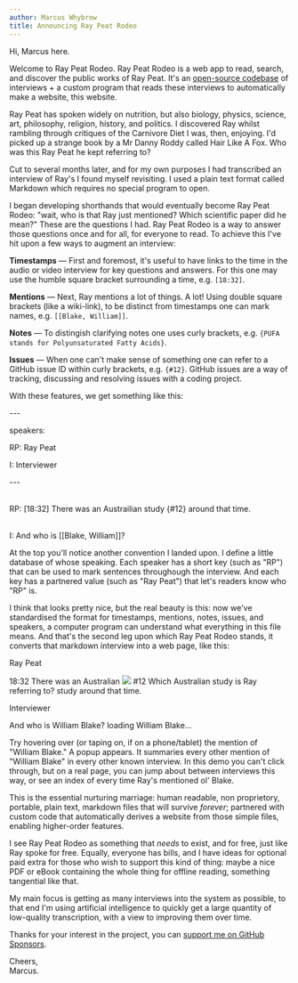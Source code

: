 ```yaml
---
author: Marcus Whybrow
title: Announcing Ray Peat Rodeo
---
```


Hi, Marcus here.

Welcome to Ray Peat Rodeo. Ray Peat Rodeo is a web app to read, search, and discover the public works of Ray Peat. It's an [open-source codebase](https://github.com/marcuswhybrow/ray-peat-rodeo) of interviews + a custom program that reads these interviews to automatically make a website, this website.

Ray Peat has spoken widely on nutrition, but also biology, physics, science, art, philosophy, religion, history, and politics. I discovered Ray whilst rambling through critiques of the Carnivore Diet I was, then, enjoying. I'd picked up a strange book by a Mr Danny Roddy called Hair Like A Fox. Who was this Ray Peat he kept referring to?

Cut to several months later, and for my own purposes I had transcribed an interview of Ray's I found myself revisiting. I used a plain text format called Markdown which requires no special program to open.

I began developing shorthands that would eventually become Ray Peat Rodeo: "wait, who is that Ray just mentioned? Which scientific paper did he mean?" These are the questions I had. Ray Peat Rodeo is a way to answer those questions once and for all, for everyone to read. To achieve this I've hit upon a few ways to augment an interview:

**Timestamps** — First and foremost, it's useful to have links to the time in the audio or video interview for key questions and answers. For this one may use the humble square bracket surrounding a time, e.g. `[18:32]`.

**Mentions** — Next, Ray mentions a lot of things. A lot! Using double square brackets (like a wiki-link), to be distinct from timestamps one can mark names, e.g. `[[Blake, William]]`.

**Notes** — To distingish clarifying notes one uses curly brackets, e.g. `{PUFA stands for Polyunsaturated Fatty Acids}`.

**Issues** — When one can't make sense of something one can refer to a GitHub issue ID within curly brackets, e.g. `{#12}`. GitHub issues are a way of tracking, discussing and resolving issues with a coding project.

With these features, we get something like this:

<div class="relative mb-32 mt-16 w-[500px] mx-auto">
    <div class="w-[150px] h-[100px] bg-pink-100 rounded-lg absolute -rotate-1 -left-8"></div>
    <div class="w-[100px] h-[90px] bg-pink-50 rounded-lg absolute -rotate-2 -left-32 top-32"></div>
    <div class="w-[40px] h-[30px] bg-pink-50/60 rounded absolute -rotate-3 -left-24 top-16"></div>
    <div class="w-[200px] h-[150px] bg-pink-200/60 rounded-lg absolute -rotate-2 -right-32 -bottom-16"></div>
    <div class="relative top-16 text-left rounded-lg w-[500px] overflow-hidden shadow-2xl shadow-pink-500/10 font-mono text-lg text-pink-600 bg-gradient-to-bl from-pink-300 to-white -rotate-3">
        <div class="h-8">
            <div class="pt-6 pl-8">
                <div class="rounded-full bg-red-400/40 w-4 h-4 inline-block"></div>
                <div class="rounded-full bg-red-400/40 w-4 h-4 ml-[10px] inline-block"></div>
                <div class="rounded-full bg-red-400/40 w-4 h-4 ml-[10px] inline-block"></div>
            </div>
        </div>
        <div id="frontmatter" class="px-8 pt-6 pb-6">
            <p>---</p>
            <p>
                <span class="text-red-400">speakers:</span>
            </p>
            <p class="ml-4">
                <span class="text-red-400">RP:</span> Ray Peat
            </p>
            <p class="ml-4">
                <span class="text-red-400">I:</span> Interviewer
            </p>
            <p>---</p>
            <p>
                <br/>
                <span class="text-red-500">RP:</span>
                <span class="text-purple-500">[18:32]</span>
                There was an Austrailian study 
                <span class="text-purple-500">{#12}</span>
                around that time.
            </p>
            <p>
                <br/>
                <span class="text-red-500">I:</span>
                And who is 
                <span class="text-purple-500">[[Blake, William]]</span>?
            </p>
        </div>
    </div>
</div>

At the top you'll notice another convention I landed upon. I define a little database of whose speaking. Each speaker has a short key (such as "RP") that can be used to mark sentences throughough the interview. And each key has a partnered value (such as "Ray Peat") that let's readers know who "RP" is.

I think that looks pretty nice, but the real beauty is this: now we've standardised the format for timestamps, mentions, notes, issues, and speakers, a computer program can understand what everything in this file means. And that's the second leg upon which Ray Peat Rodeo stands, it converts that markdown interview into a web page, like this:

<div class="mt-8 mb-16 inline-block align-top w-[90%] lg:w-[900px] 2xl:w-[700px] text-left backdrop-blur-2xl bg-gradient-to-br from-white/90 to-gray-100/30 rounded-lg shadow-2xl shadow-purple-700/20 " >
    <div class="py-4 bg-gradient-to-r from-blue-200 to-purple-300 rounded-t-lg">
        <div class="h-8 w-3/5 mx-auto bg-gradient-to-br from-white/60 to-white/50 rounded"></div>
    </div>
    <div class="px-8 pb-10 pt-2 max-w-xl mx-auto">
        <!-- Utterance -->
        <div class="font-sans ml-1 mr-16">
            <div class="text-sm mt-8 mb-4 block text-gray-400" >
                Ray Peat
            </div>
            <div class="p-8 rounded shadow text-gray-900 bg-gray-100">
                <p>
                    <span class="text-sm px-2 py-1 rounded-md bg-gray-300 hover:bg-gray-500 text-gray-50 cursor-pointer">18:32</span>
                    There was an Australian 
                    <!-- issue -->
                    <span
                        class="
                          z-10 block transition-all m-2 p-4 hover:translate-y-1 shadow-xl hover:shadow-2xl shadow-yellow-800/20 hover:shadow-yellow-600/40 rounded-md bg-gradient-to-br from-yellow-200 from-10% to-amber-200 hover:from-yellow-100 hover:from-70% hover:to-amber-200 xl:block w-2/5 mr-[-20%] float-right clear-right text-sm relative leading-5 tracking-tight
                          cursor-pointer
                        "
                    >
                        <span class="text-yellow-900 font-bold mr-0.5">
                            <img src="/assets/images/github-mark.svg" class="h-4 w-4 inline-block relative top-[-1px] mr-0.5"/> #12
                        </span>
                        <span class="text-yellow-800">Which Australian study is Ray referring to?</span>
                    </span>
                    study around that time.
                </p>
            </div>
        </div>
        <!-- Utterance -->
        <div class="font-sans ml-16 mr-1" >
            <div class="text-sm mt-8 mb-4 block text-sky-400">Interviewer</div>
            <div class="p-8 rounded shadow text-sky-900 bg-gradient-to-br from-sky-100 to-blue-200">
                <p>
                    And who is 
                    <!-- Blake mention -->
                    <span
                        hx-trigger="load"
                        hx-target="find .popup"
                        hx-get="/api/mentionable/popup/william-blake"
                        hx-swap="innerHTML"
                        hx-select=".hx-select"
                        class="relative cursor-pointer"
                        _="
                              on mouseenter
                                remove .hidden from .popup in me
                                send stopWiggling to .label in me
                              on mouseleave
                                wait for mouseenter or 500ms
                                if the result's type is not 'mouseenter'
                                  add .hidden to .popup in me
                                end
                            "
                    >
                        <span
                            class=" label font-mono font-bold tracking-normal drop-shadow-md box-decoration-clone border-b hover:border-b-2 text-sky-800 hover:text-sky-900 shadow-pink-300 border-sky-800 inline-block rotate-0 transition-all "
                        >William Blake</span>?
                        <span
                            class="
                                popup
                                bg-white shadow-2xl block absolute 
                                hidden
                                z-10 
                                overflow-hidden
                                overflow-y-auto 
                                mb-4 
                                w-[400px] h-[300px]
                                left-[calc(50%-200px)]
                                top-8
                                scrollbar
                                scrollbar-track-slate-100
                                scrollbar-thumb-slate-200
                              "
                            _="on click halt the event"
                        >
                            <span class="text-center text-gray-400 block p-8">
                                loading William Blake...
                            </span>
                        </span>
                    </span>
                </p>
            </div>
        </div>
    </div>
</div>

Try hovering  over (or taping on, if on a phone/tablet) the mention of "William Blake." A popup appears. It summaries every other mention of "William Blake" in every other known interview. In this demo you can't click through, but on a real page, you can jump about between interviews this way, or see an index of every time Ray's mentioned ol' Blake.

This is the essential nurturing marriage: human readable, non proprietory, portable, plain text, markdown files that will survive _forever_; partnered with custom code that automatically derives a website from those simple files, enabling higher-order features.

I see Ray Peat Rodeo as something that _needs_ to exist, and for free, just like Ray spoke for free. Equally, everyone has bills, and I have ideas for optional paid extra for those who wish to support this kind of thing: maybe a nice PDF or eBook containing the whole thing for offline reading, something tangential like that.

My main focus is getting as many interviews into the system as possible, to that end I'm using artificial intelligence to quickly get a large quantity of low-quality transcription, with a view to improving them over time.

Thanks for your interest in the project, you can [support me on GitHub Sponsors](https://github.com/sponsors/marcuswhybrow).

Cheers,  
Marcus. 
